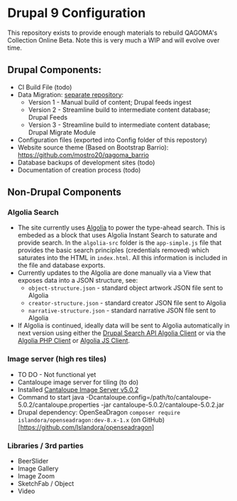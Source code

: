 # Drupal 9 Configuration

This repository exists to provide enough materials to rebuild QAGOMA's Collection Online Beta. Note this is very much a WIP and will evolve over time.

## Drupal Components:
 * CI Build File (todo)
 * Data Migration: [separate repository](https://github.com/mostro20/emu-sql-scripts):
    * Version 1 - Manual build of content; Drupal feeds ingest
    * Version 2 - Streamline build to intermediate content database; Drupal Feeds
    * Version 3 - Streamline build to intermediate content database; Drupal Migrate Module
 * Configuration files (exported into Config folder of this repostory)
 * Website source theme (Based on Bootstrap Barrio): https://github.com/mostro20/qagoma_barrio
 * Database backups of development sites (todo)
 * Documentation of creation process (todo)

## Non-Drupal Components
 
### Algolia Search
  * The site currently uses [Algolia](https://www.algolia.com) to power the type-ahead search. This is embeded as a block that uses Algolia Instant Search to saturate and provide search. In the `algolia-src` folder is the `app-simple.js` file that provides the basic search principles (credentials removed) which saturates into the HTML in `index.html`. All this information is included in the file and database exports.
  * Currently updates to the Algolia are done manually via a View that exposes data into a JSON structure, see:
    * `object-structure.json` - standard object artwork JSON file sent to Algolia
    * `creator-structure.json` - standard creator JSON file sent to Algolia
    * `narrative-structure.json` - standard narrative JSON file sent to Algolia
  * If Algolia is continued, ideally data will be sent to Algolia automatically in next version using either the [Drupal Search API Algolia Client](https://www.drupal.org/project/search_api_algolia) or via the [Algolia PHP Client](https://www.algolia.com/doc/api-client/getting-started/what-is-the-api-client/php/?client=php) or [Algolia JS Client](https://www.algolia.com/doc/api-client/getting-started/what-is-the-api-client/javascript/?client=javascript).

### Image server (high res tiles)

  * TO DO - Not functional yet
  * Cantaloupe image server for tiling (to do)
  * Installed [Cantaloupe Image Server v5.0.2](https://cantaloupe-project.github.io/)
  * Command to start java -Dcantaloupe.config=/path/to/cantaloupe-5.0.2/cantaloupe.properties -jar cantaloupe-5.0.2/cantaloupe-5.0.2.jar 
  * Drupal dependency: OpenSeaDragon `composer require islandora/openseadragon:dev-8.x-1.x` (on GitHub)[https://github.com/Islandora/openseadragon]

### Libraries / 3rd parties

  * BeerSlider
  * Image Gallery
  * Image Zoom
  * SketchFab / Object
  * Video